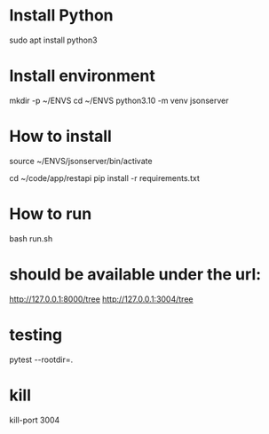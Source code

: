 # Install Python
sudo apt install python3

# Install environment
mkdir -p ~/ENVS
cd ~/ENVS
python3.10 -m venv jsonserver

# How to install
source ~/ENVS/jsonserver/bin/activate

cd ~/code/app/restapi
pip install -r requirements.txt

# How to run
bash run.sh

# should be available under the url: 
http://127.0.0.1:8000/tree
http://127.0.0.1:3004/tree

# testing
pytest --rootdir=.

# kill
kill-port 3004
